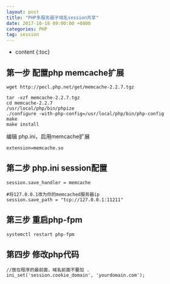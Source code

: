 ```yaml
---
layout: post
title: "PHP多服务器子域名session共享"
date: 2017-10-18 09:00:00 +0800 
categories: PHP
tag: session
---
```

* content
{:toc}

## 第一步 配置php memcache扩展

```
wget http://pecl.php.net/get/memcache-2.2.7.tgz

tar -xzf memcache-2.2.7.tgz
cd memcache-2.2.7
/usr/local/php/bin/phpize
./configure -with-php-config=/usr/local/php/bin/php-config
make
make install
```

<!-- more -->

编辑 php.ini，启用memcache扩展

```
extension=memcache.so
```

## 第二步 php.ini session配置

```
session.save_handler = memcache

#将127.0.0.1改为你的memcached服务器ip
session.save_path = "tcp://127.0.0.1:11211"  
```

## 第三步 重启php-fpm

```
systemctl restart php-fpm
```


## 第四步 修改php代码

```
//放在程序的最前面，域名前面不要加 .
ini_set('session.cookie_domain', 'yourdomain.com'); 
```